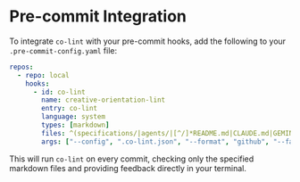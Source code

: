 # Pre-commit Integration

To integrate `co-lint` with your pre-commit hooks, add the following to your `.pre-commit-config.yaml` file:

```yaml
repos:
  - repo: local
    hooks:
      - id: co-lint
        name: creative-orientation-lint
        entry: co-lint
        language: system
        types: [markdown]
        files: ^(specifications/|agents/|[^/]*README.md|CLAUDE.md|GEMINI.md|CURSOR.md)
        args: ["--config", ".co-lint.json", "--format", "github", "--fail-on", "error"]
```

This will run `co-lint` on every commit, checking only the specified markdown files and providing feedback directly in your terminal.
